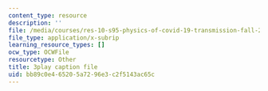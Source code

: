 ```yaml
---
content_type: resource
description: ''
file: /media/courses/res-10-s95-physics-of-covid-19-transmission-fall-2020/bb89c0e465205a7296e3c2f5143ac65c_wfLISAzXYns.vtt
file_type: application/x-subrip
learning_resource_types: []
ocw_type: OCWFile
resourcetype: Other
title: 3play caption file
uid: bb89c0e4-6520-5a72-96e3-c2f5143ac65c
---
```

